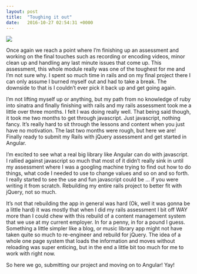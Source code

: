 ```yaml
---
layout: post
title:  "Toughing it out"
date:   2016-10-27 02:54:31 +0000
---
```


![](http://imgur.com/a/N3yH7)


Once again we reach a point where I’m finishing up an assessment and working on the final touches such as recording or encoding videos, minor clean up and handling any last minute issues that come up. This assessment, this whole module really was one of the toughest for me and I’m not sure why. I spent so much time in rails and on my final project there I can only assume I burned myself out and had to take a break. The downside to that is I couldn’t ever pick it back up and get going again.

I’m not lifting myself up or anything, but my path from no knowledge of ruby into sinatra and finally finishing with rails and my rails assessment took me a little over three months. I felt I was doing really well. That being said though, it took me two months to get through javascript. Just javascript, nothing fancy. It’s really hard to sit through the lessons and content when you just have no motivation. The last two months were rough, but here we are! Finally ready to submit my Rails with jQuery assessment and get started in Angular.

I’m excited to see what a real big library like Angular can do with javascript. I rallied against javascript so much that most of it didn’t really sink in until my assessment where I was a googling machine trying to find out how to do things, what code I needed to use to change values and so on and so forth. I really started to see the use and fun javascript could be … if you were writing it from scratch. Rebuilding my entire rails project to better fit with jQuery, not so much.

It’s not that rebuilding the app in general was hard (Ok, well it was gonna be a little hard) it was mostly that when I did my rails assessment I bit off WAY more than I could chew with this rebuild of a content management system that we use at my current employer. In for a penny, in for a pound I guess. Something a little simpler like a blog, or music library app might not have taken quite so much to re-engineer and rebuild for jQuery. The idea of a whole one page system that loads the information and moves without reloading was super enticing, but in the end a little bit too much for me to work with right now.

So here we go, submitting our project and moving on to Angular!  Yay!
